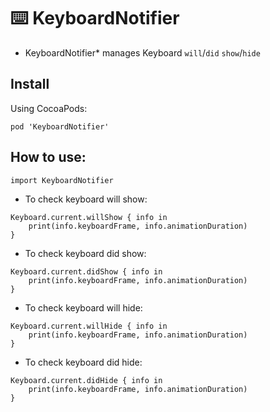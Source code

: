 # ⌨️ KeyboardNotifier
* KeyboardNotifier* manages Keyboard `will`/`did` `show`/`hide`

## Install

Using CocoaPods:
```
pod 'KeyboardNotifier'
```

## How to use:

`import KeyboardNotifier`

- To check keyboard will show:

```
Keyboard.current.willShow { info in
    print(info.keyboardFrame, info.animationDuration)
}
``` 

- To check keyboard did show:

```
Keyboard.current.didShow { info in
    print(info.keyboardFrame, info.animationDuration)
}
``` 

- To check keyboard will hide:

```
Keyboard.current.willHide { info in
    print(info.keyboardFrame, info.animationDuration)
}
``` 

- To check keyboard did hide:

```
Keyboard.current.didHide { info in
    print(info.keyboardFrame, info.animationDuration)
}
``` 
